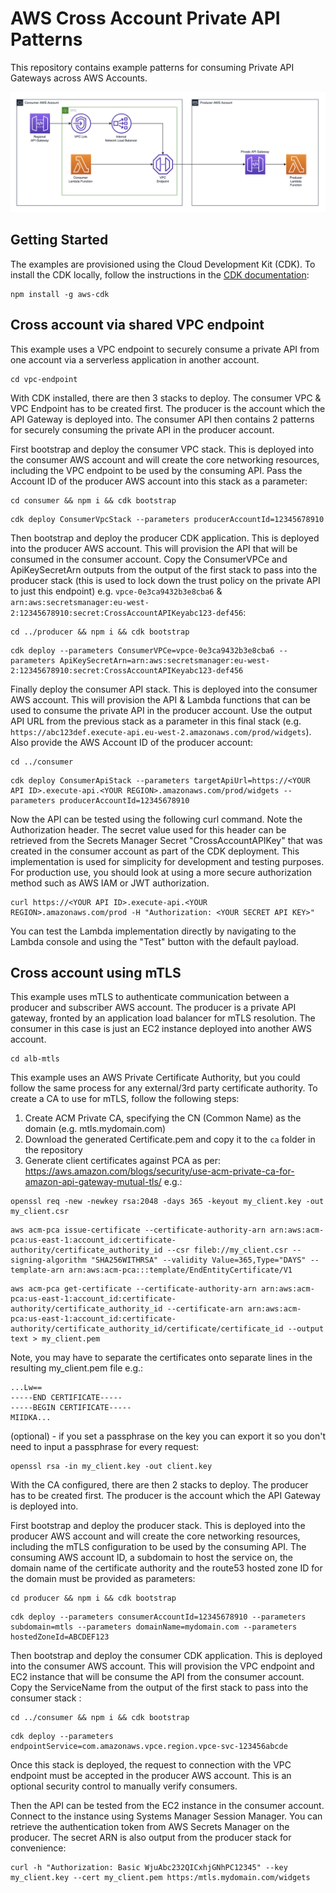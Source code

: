# AWS Cross Account Private API Patterns

This repository contains example patterns for consuming Private API Gateways across AWS Accounts.

![Architecture Diagram](./architecture.png)

## Getting Started

The examples are provisioned using the Cloud Development Kit (CDK). To install the CDK locally, follow the instructions in the [CDK documentation](https://docs.aws.amazon.com/cdk/v2/guide/getting_started.html#getting_started_install):

```
npm install -g aws-cdk
```

## Cross account via shared VPC endpoint

This example uses a VPC endpoint to securely consume a private API from one account via a serverless application in another account. 

```
cd vpc-endpoint
```

With CDK installed, there are then 3 stacks to deploy. The consumer VPC & VPC Endpoint has to be created first. The producer is the account which the API Gateway is deployed into. The consumer API then contains 2 patterns for securely consuming the private API in the producer account.

First bootstrap and deploy the consumer VPC stack. This is deployed into the consumer AWS account and will create the core networking resources, including the VPC endpoint to be used by the consuming API. Pass the Account ID of the producer AWS account into this stack as a parameter:

```
cd consumer && npm i && cdk bootstrap
```

```
cdk deploy ConsumerVpcStack --parameters producerAccountId=12345678910
```

Then bootstrap and deploy the producer CDK application. This is deployed into the producer AWS account. This will provision the API that will be consumed in the consumer account. Copy the ConsumerVPCe and ApiKeySecretArn outputs from the output of the first stack to pass into the producer stack (this is used to lock down the trust policy on the private API to just this endpoint) e.g. `vpce-0e3ca9432b3e8cba6` & `arn:aws:secretsmanager:eu-west-2:12345678910:secret:CrossAccountAPIKeyabc123-def456`:

```
cd ../producer && npm i && cdk bootstrap
```

```
cdk deploy --parameters ConsumerVPCe=vpce-0e3ca9432b3e8cba6 --parameters ApiKeySecretArn=arn:aws:secretsmanager:eu-west-2:12345678910:secret:CrossAccountAPIKeyabc123-def456
```

Finally deploy the consumer API stack. This is deployed into the consumer AWS account. This will provision the API & Lambda functions that can be used to consume the private API in the producer account. Use the output API URL from the previous stack as a parameter in this final stack (e.g. `https://abc123def.execute-api.eu-west-2.amazonaws.com/prod/widgets`). Also provide the AWS Account ID of the producer account:

```
cd ../consumer
```

```
cdk deploy ConsumerApiStack --parameters targetApiUrl=https://<YOUR API ID>.execute-api.<YOUR REGION>.amazonaws.com/prod/widgets --parameters producerAccountId=12345678910
```

Now the API can be tested using the following curl command. Note the Authorization header. The secret value used for this header can be retrieved from the Secrets Manager Secret "CrossAccountAPIKey" that was created in the consumer account as part of the CDK deployment. This implementation is used for simplicity for development and testing purposes. For production use, you should look at using a more secure authorization method such as AWS IAM or JWT authorization.

```
curl https://<YOUR API ID>.execute-api.<YOUR REGION>.amazonaws.com/prod -H "Authorization: <YOUR SECRET API KEY>"
```

You can test the Lambda implementation directly by navigating to the Lambda console and using the "Test" button with the default payload.

## Cross account using mTLS

This example uses mTLS to authenticate communication between a producer and subscriber AWS account. The producer is a private API gateway, fronted by an application load balancer for mTLS resolution. The consumer in this case is just an EC2 instance deployed into another AWS account. 

```
cd alb-mtls
```

This example uses an AWS Private Certificate Authority, but you could follow the same process for any external/3rd party certificate authority. To create a CA to use for mTLS, follow the following steps:

1. Create ACM Private CA, specifying the CN (Common Name) as the domain (e.g. mtls.mydomain.com)
2. Download the generated Certificate.pem and copy it to the `ca` folder in the repository
3. Generate client certificates against PCA as per: https://aws.amazon.com/blogs/security/use-acm-private-ca-for-amazon-api-gateway-mutual-tls/ e.g.: 

```
openssl req -new -newkey rsa:2048 -days 365 -keyout my_client.key -out my_client.csr
```
```
aws acm-pca issue-certificate --certificate-authority-arn arn:aws:acm-pca:us-east-1:account_id:certificate-authority/certificate_authority_id --csr fileb://my_client.csr --signing-algorithm "SHA256WITHRSA" --validity Value=365,Type="DAYS" --template-arn arn:aws:acm-pca:::template/EndEntityCertificate/V1
```
```
aws acm-pca get-certificate --certificate-authority-arn arn:aws:acm-pca:us-east-1:account_id:certificate-authority/certificate_authority_id --certificate-arn arn:aws:acm-pca:us-east-1:account_id:certificate-authority/certificate_authority_id/certificate/certificate_id --output text > my_client.pem
```

Note, you may have to separate the certificates onto separate lines in the resulting my_client.pem file e.g.:

```
...Lw==
-----END CERTIFICATE-----
-----BEGIN CERTIFICATE-----
MIIDKA...
```

(optional) - if you set a passphrase on the key you can export it so you don't need to input a passphrase for every request:

```
openssl rsa -in my_client.key -out client.key
```

With the CA configured, there are then 2 stacks to deploy. The producer has to be created first. The producer is the account which the API Gateway is deployed into.

First bootstrap and deploy the producer stack. This is deployed into the producer AWS account and will create the core networking resources, including the mTLS configuration to be used by the consuming API. The consuming AWS account ID, a subdomain to host the service on, the domain name of the certificate authority and the route53 hosted zone ID for the domain must be provided as parameters:

```
cd producer && npm i && cdk bootstrap
```

```
cdk deploy --parameters consumerAccountId=12345678910 --parameters subdomain=mtls --parameters domainName=mydomain.com --parameters hostedZoneId=ABCDEF123
```

Then bootstrap and deploy the consumer CDK application. This is deployed into the consumer AWS account. This will provision the VPC endpoint and EC2 instance that will be consume the API from the consumer account. Copy the ServiceName  from the output of the first stack to pass into the consumer stack :

```
cd ../consumer && npm i && cdk bootstrap
```

```
cdk deploy --parameters endpointService=com.amazonaws.vpce.region.vpce-svc-123456abcde
```

Once this stack is deployed, the request to connection with the VPC endpoint must be accepted in the producer AWS account. This is an optional security control to manually verify consumers. 

Then the API can be tested from the EC2 instance in the consumer account. Connect to the instance using Systems Manager Session Manager. You can retrieve the authentication token from AWS Secrets Manager on the producer. The secret ARN is also output from the producer stack for convenience:

```
curl -h "Authorization: Basic WjuAbc232QICxhjGNhPC12345" --key my_client.key --cert my_client.pem https:/mtls.mydomain.com/widgets 
```